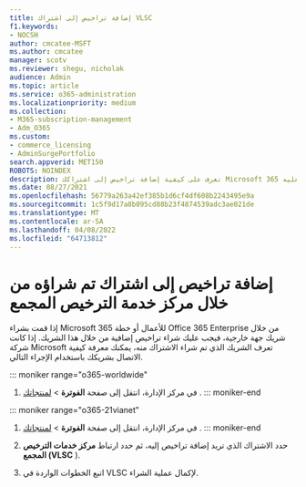 ```yaml
---
title: إضافة تراخيص إلى اشتراك VLSC
f1.keywords:
- NOCSH
author: cmcatee-MSFT
ms.author: cmcatee
manager: scotv
ms.reviewer: shegu, nicholak
audience: Admin
ms.topic: article
ms.service: o365-administration
ms.localizationpriority: medium
ms.collection:
- M365-subscription-management
- Adm_O365
ms.custom:
- commerce_licensing
- AdminSurgePortfolio
search.appverid: MET150
ROBOTS: NOINDEX
description: تعرف على كيفية إضافة تراخيص إلى اشتراكك Microsoft 365 الذي تم شراؤه من خلال شريك جهة خارجية، الذي تعرفت عليه Microsoft.
ms.date: 08/27/2021
ms.openlocfilehash: 56779a263a42ef385b1d6cf4df608b2243495e9a
ms.sourcegitcommit: 1c5f9d17a8b095cd88b23f4874539adc3ae021de
ms.translationtype: MT
ms.contentlocale: ar-SA
ms.lasthandoff: 04/08/2022
ms.locfileid: "64713812"
---
```

# <a name="add-licenses-to-a-subscription-purchased-through-the-volume-licensing-service-center"></a>إضافة تراخيص إلى اشتراك تم شراؤه من خلال مركز خدمة الترخيص المجمع

إذا قمت بشراء Microsoft 365 للأعمال أو خطة Office 365 Enterprise من خلال شريك جهة خارجية، فيجب عليك شراء تراخيص إضافية من خلال هذا الشريك. إذا كانت شركة Microsoft تعرف الشريك الذي تم شراء الاشتراك منه، يمكنك معرفة كيفية الاتصال بشريكك باستخدام الإجراء التالي.
  
::: moniker range="o365-worldwide"

1. في مركز الإدارة، انتقل إلى صفحة **الفوترة** \> <a href="https://go.microsoft.com/fwlink/p/?linkid=842054" target="_blank">لمنتجاتك</a> .
::: moniker-end

::: moniker range="o365-21vianet"

1. في مركز الإدارة، انتقل إلى صفحة **الفوترة** \> <a href="https://go.microsoft.com/fwlink/p/?linkid=850626" target="_blank">لمنتجاتك</a> .
::: moniker-end

2. حدد الاشتراك الذي تريد إضافة تراخيص إليه، ثم حدد ارتباط **مركز خدمات الترخيص المجمع (VLSC** ).

3. اتبع الخطوات الواردة في VLSC لإكمال عملية الشراء.